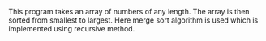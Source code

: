 This program takes an array of numbers of any length.
The array is then sorted from smallest to largest.
Here merge sort algorithm is used which is implemented using recursive method.

